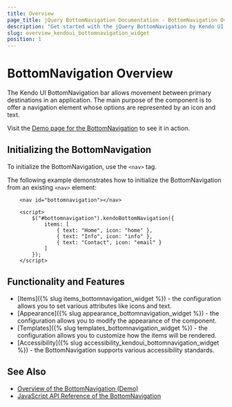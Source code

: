 ```yaml
---
title: Overview
page_title: jQuery BottomNavigation Documentation - BottomNavigation Overview
description: "Get started with the jQuery BottomNavigation by Kendo UI and learn how to initialize the widget."
slug: overview_kendoui_bottomnavigation_widget
position: 1
---
```


# BottomNavigation Overview

The Kendo UI BottomNavigation bar allows movement between primary destinations in an application. The main purpose of the component is to offer a navigation element whose options are represented by an icon and text.

Visit the [Demo page for the BottomNavigation](https://demos.telerik.com/kendo-ui/bottomnavigation/index) to see it in action.

## Initializing the BottomNavigation

To initialize the BottomNavigation, use the `<nav>` tag.

The following example demonstrates how to initialize the BottomNavigation from an existing `<nav>` element:

```dojo
    <nav id="bottomnavigation"></nav>
    
    <script>
        $("#bottomnavigation").kendoBottomNavigation({
            items: [
                { text: "Home", icon: "home" },
                { text: "Info", icon: "info" },
                { text: "Contact", icon: "email" }
            ]
        });
    </script>
```

## Functionality and Features

* [Items]({% slug items_bottomnavigation_widget %}) - the configuration allows you to set various attributes like icons and text.
* [Appearance]({% slug appearance_bottomnavigation_widget %}) - the configuration allows you to modify the appearance of the component.
* [Templates]({% slug templates_bottomnavigation_widget %}) - the configuration allows you to customize how the items will be rendered.
* [Accessibility]({% slug accessibility_kendoui_bottomnavigation_widget %}) - the BottomNavigation supports various accessibility standards.

## See Also

* [Overview of the BottomNavigation (Demo)](https://demos.telerik.com/kendo-ui/bottomnavigation/index)
* [JavaScript API Reference of the BottomNavigation](/api/javascript/ui/bottomnavigation)

